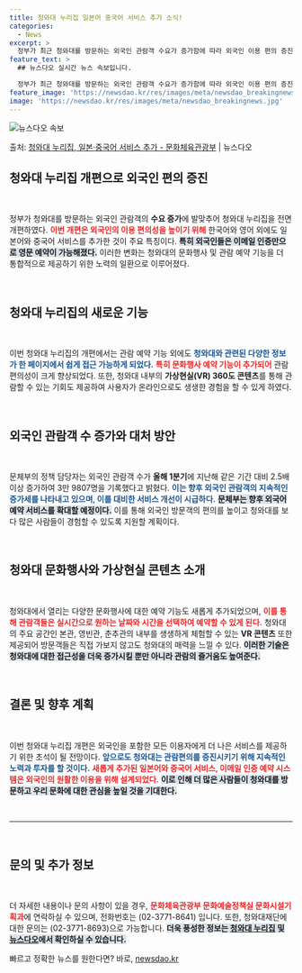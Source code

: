 ```yaml
---
title: 청와대 누리집 일본어 중국어 서비스 추가 소식!
categories:
  - News
excerpt: >
  정부가 최근 청와대를 방문하는 외국인 관람객 수요가 증가함에 따라 외국인 이용 편의 증진을 위해 청와대 누리…
feature_text: >
  ## 뉴스다오 실시간 뉴스 속보입니다.

  정부가 최근 청와대를 방문하는 외국인 관람객 수요가 증가함에 따라 외국인 이용 편의 증진을 위해 청와대 누리…
feature_image: 'https://newsdao.kr/res/images/meta/newsdao_breakingnews.jpg'
image: 'https://newsdao.kr/res/images/meta/newsdao_breakingnews.jpg'
---
```


![뉴스다오 속보](https://newsdao.kr/res/images/meta/newsdao_breakingnews.jpg)

<p>출처: <a href="https://newsdao.kr/3602" rel="dofollow">청와대 누리집, 일본·중국어 서비스 추가 - 문화체육관광부</a> | 뉴스다오</p>

<h2 data-ke-size="size26">청와대 누리집 개편으로 외국인 편의 증진</h2>

<p data-ke-size="size16">&nbsp;</p>

정부가 청와대를 방문하는 외국인 관람객의 **수요 증가**에 발맞추어 청와대 누리집을 전면 개편하였다. <b><span style="color: #ee2323;">이번 개편은 외국인의 이용 편의성을 높이기 위해</span></b> 한국어와 영어 외에도 일본어와 중국어 서비스를 추가한 것이 주요 특징이다. <b><span style="background-color: #21538527;">특히 외국인들은 이메일 인증만으로 영문 예약이 가능해졌다.</span></b> 이러한 변화는 청와대의 문화행사 및 관람 예약 기능을 더 통합적으로 제공하기 위한 노력의 일환으로 이루어졌다.

<p data-ke-size="size16">&nbsp;</p>

<h2 data-ke-size="size26">청와대 누리집의 새로운 기능</h2>

<p data-ke-size="size16">&nbsp;</p>

이번 청와대 누리집의 개편에서는 관람 예약 기능 외에도 <b><span style="color: #1a5490;">청와대와 관련된 다양한 정보가 한 페이지에서 쉽게 접근 가능하게 되었다.</span></b> <b><span style="color: #ee2323;">특히 문화행사 예약 기능이 추가되어</span></b> 관람 편의성이 크게 향상되었다. 또한, 청와대 내부의 **가상현실(VR) 360도 콘텐츠**를 통해 관람할 수 있는 기회도 제공하여 사용자가 온라인으로도 생생한 경험을 할 수 있게 하였다.

<p data-ke-size="size16">&nbsp;</p>

<h2 data-ke-size="size26">외국인 관람객 수 증가와 대처 방안</h2>

<p data-ke-size="size16">&nbsp;</p>

문체부의 정책 담당자는 외국인 관람객 수가 **올해 1분기**에 지난해 같은 기간 대비 2.5배 이상 증가하여 3만 9807명을 기록했다고 밝혔다. <b><span style="color: #1a5490;">이는 향후 외국인 관람객의 지속적인 증가세를 나타내고 있으며, 이를 대비한 서비스 개선이 시급하다.</span></b> <b><span style="background-color: #21538527;">문체부는 향후 외국어 예약 서비스를 확대할 예정이다.</span></b> 이를 통해 외국인 방문객의 편의를 높이고 청와대를 보다 많은 사람들이 경험할 수 있도록 지원할 계획이다.

<p data-ke-size="size16">&nbsp;</p>

<h2 data-ke-size="size26">청와대 문화행사와 가상현실 콘텐츠 소개</h2>

<p data-ke-size="size16">&nbsp;</p>

청와대에서 열리는 다양한 문화행사에 대한 예약 기능도 새롭게 추가되었으며, <b><span style="color: #ee2323;">이를 통해 관람객들은 실시간으로 원하는 날짜와 시간을 선택하여 예약할 수 있게 된다.</span></b> 청와대의 주요 공간인 본관, 영빈관, 춘추관의 내부를 생생하게 체험할 수 있는 **VR 콘텐츠** 또한 제공되어 방문객들은 직접 가보지 않고도 청와대의 매력을 느낄 수 있다. <b><span style="background-color: #21538527;">이러한 기술은 청와대에 대한 접근성을 더욱 증가시킬 뿐만 아니라 관람의 즐거움도 높여준다.</span></b>

<p data-ke-size="size16">&nbsp;</p>

<h2 data-ke-size="size26">결론 및 향후 계획</h2>

<p data-ke-size="size16">&nbsp;</p>

이번 청와대 누리집 개편은 외국인을 포함한 모든 이용자에게 더 나은 서비스를 제공하기 위한 초석이 될 전망이다. <b><span style="color: #1a5490;">앞으로도 청와대는 관람편의를 증진시키기 위해 지속적인 노력과 투자를 할 것이다.</span></b> <b><span style="color: #ee2323;">새롭게 추가된 일본어와 중국어 서비스, 이메일 인증 예약 시스템은 외국인의 원활한 이용을 위해 설계되었다.</span></b> <b><span style="background-color: #21538527;">이로 인해 더 많은 사람들이 청와대를 방문하고 우리 문화에 대한 관심을 높일 것을 기대한다.</span></b>

<p data-ke-size="size16">&nbsp;</p>

<hr>

<p data-ke-size="size16">&nbsp;</p>

<h2 data-ke-size="size26">문의 및 추가 정보</h2>

<p data-ke-size="size16">&nbsp;</p>

더 자세한 내용이나 문의 사항이 있을 경우, <b><span style="color: #ee2323;">문화체육관광부 문화예술정책실 문화시설기획과</span></b>에 연락하실 수 있으며, 전화번호는 (02-3771-8641) 입니다. 또한, 청와대재단에 대한 문의는 (02-3771-8693)으로 가능합니다. <b><span style="background-color: #21538527;">더욱 풍성한 정보는 [청와대 누리집](https://opencheongwadae.kr) 및 [뉴스다오](https://newsdao.kr/3602)에서 확인하실 수 있습니다.</span></b> 

빠르고 정확한 뉴스를 원한다면? 바로, <a href="https://newsdao.kr" rel="dofollow">newsdao.kr</a>


